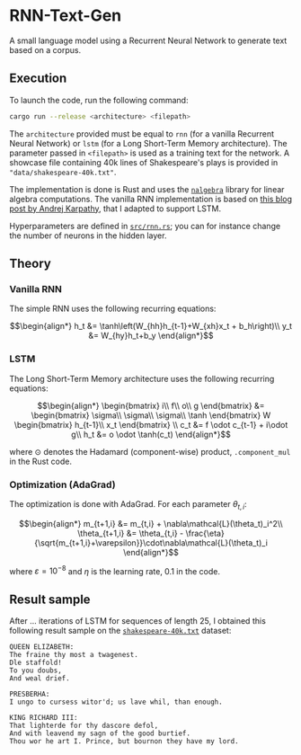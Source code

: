 # RNN-Text-Gen
A small language model using a Recurrent Neural Network to generate text based on a corpus.

## Execution
To launch the code, run the following command:
```bash
cargo run --release <architecture> <filepath>
```
The `architecture` provided must be equal to `rnn` (for a vanilla Recurrent Neural Network) or `lstm` (for a Long Short-Term Memory architecture). The parameter passed in `<filepath>` is used as a training text for the network. A showcase file containing 40k lines of Shakespeare's plays is provided in `"data/shakespeare-40k.txt"`.

The implementation is done is Rust and uses the [`nalgebra`](https://nalgebra.org/) library for linear algebra computations. The vanilla RNN implementation is based on [this blog post by Andrej Karpathy](http://karpathy.github.io/2015/05/21/rnn-effectiveness/), that I adapted to support LSTM.

Hyperparameters are defined in [`src/rnn.rs`](src/rnn.rs); you can for instance change the number of neurons in the hidden layer.

## Theory
### Vanilla RNN
The simple RNN uses the following recurring equations:
```math
\begin{align*}
h_t &= \tanh\left(W_{hh}h_{t-1}+W_{xh}x_t + b_h\right)\\
y_t &= W_{hy}h_t+b_y
\end{align*}
```

### LSTM
The Long Short-Term Memory architecture uses the following recurring equations:
```math
\begin{align*}
    \begin{bmatrix}
        i\\
        f\\
        o\\
        g
    \end{bmatrix}
    &= \begin{bmatrix}
        \sigma\\
        \sigma\\
        \sigma\\
        \tanh
    \end{bmatrix} W \begin{bmatrix}
        h_{t-1}\\
        x_t
    \end{bmatrix} \\
    c_t &= f \odot c_{t-1} + i\odot g\\
    h_t &= o \odot \tanh(c_t)
\end{align*}
```
where $\odot$ denotes the Hadamard (component-wise) product, `.component_mul` in the Rust code.

### Optimization (AdaGrad)
The optimization is done with AdaGrad. For each parameter $\theta_{t,i}$:
```math
\begin{align*}
        m_{t+1,i} &= m_{t,i} + \nabla\mathcal{L}(\theta_t)_i^2\\
        \theta_{t+1,i} &= \theta_{t,i} - \frac{\eta}{\sqrt{m_{t+1,i}+\varepsilon}}\cdot\nabla\mathcal{L}(\theta_t)_i
\end{align*}
```
where $\varepsilon=10^{-8}$ and $\eta$ is the learning rate, $0.1$ in the code.

## Result sample
After ... iterations of LSTM for sequences of length 25, I obtained this following result sample on the [`shakespeare-40k.txt`](data/shakespeare-40k.txt) dataset:
```
QUEEN ELIZABETH:
The fraine thy most a twagenest.
Dle staffold!
To you doubs,
And weal drief.

PRESBERHA:
I ungo to cursess witor'd; us lave whil, than enough.

KING RICHARD III:
That lighterde for thy dascore defol,
And with leavend my sagn of the good burtief.
Thou wor he art I. Prince, but bournon they have my lord.
```